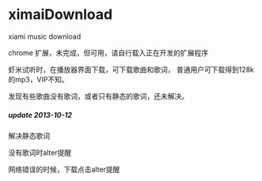 ximaiDownload
=============

xiami music download

chrome 扩展，未完成，但可用，请自行载入正在开发的扩展程序

虾米试听时，在播放器界面下载，可下载歌曲和歌词， 普通用户可下载得到128k的mp3，VIP不知。

发现有些歌曲没有歌词，或者只有静态的歌词，还未解决。


##### update 2013-10-12

解决静态歌词

没有歌词时alter提醒

网络错误的时候，下载点击alter提醒